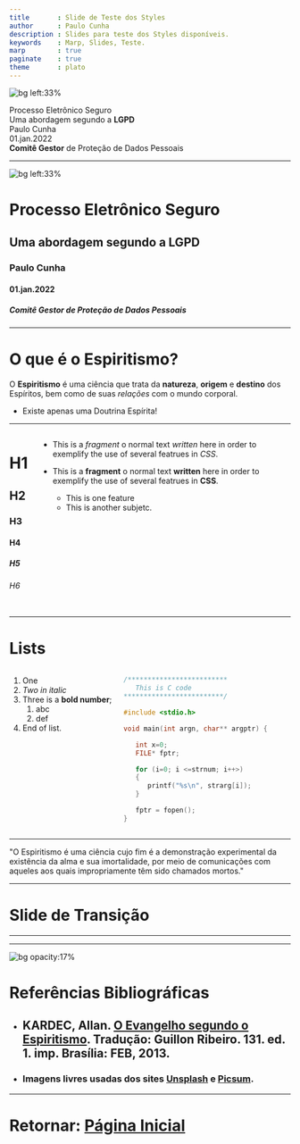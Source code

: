 ```yaml
---
title       : Slide de Teste dos Styles
author      : Paulo Cunha
description : Slides para teste dos Styles disponíveis.
keywords    : Marp, Slides, Teste.
marp        : true
paginate    : true
theme       : plato
---
```




<!-- _class: titlepage -->

![bg left:33%](https://images.unsplash.com/photo-1436891620584-47fd0e565afb?ixlib=rb-1.2.1&ixid=MnwxMjA3fDB8MHxwaG90by1wYWdlfHx8fGVufDB8fHx8&auto=format&fit=crop&w=687&q=80)

<div class="title">Processo Eletrônico Seguro</div>
<div class="subtitle">Uma abordagem segundo a <b>LGPD</b> </div>
<div class="author">Paulo Cunha</div>
<div class="date">01.jan.2022</div>
<div class="organization"><b>Comitê Gestor</b> de Proteção de Dados Pessoais</div>

---
<!-- _class: titlepage -->
![bg left:33%](https://images.unsplash.com/photo-1502675135487-e971002a6adb?ixlib=rb-1.2.1&ixid=MnwxMjA3fDB8MHxwaG90by1wYWdlfHx8fGVufDB8fHx8&auto=format&fit=crop&w=688&q=80)

# Processo Eletrônico Seguro
## Uma abordagem segundo a LGPD
### Paulo Cunha
#### 01.jan.2022
##### Comitê Gestor de Proteção de Dados Pessoais

---

# O que é o Espiritismo?

O **Espiritismo** é uma ciência que trata da **natureza**, **origem** e **destino** dos Espíritos, bem como de suas _relações_ com o mundo corporal. 

- Existe apenas uma Doutrina Espírita!


---

<div class="columns">
<div>

# H1
## H2 
### H3
#### H4
##### H5
###### H6
</div>
<div>

- This is a _fragment_ o normal text _written_ here in order to exemplify the use of several featrues in _CSS_.

- This is a **fragment** o normal text **written** here in order to exemplify the use of several featrues in **CSS**.

  - This is one feature
  - This is another subjetc.

</div>
</div>

---

# Lists

<div class="columns">
<div>

1. One
2. _Two in italic_
3. Three is a **bold number**;
   1. abc
   2. def
4. End of list.
   
</div>
<div>

```c
/*************************
   This is C code
*************************/

#include <stdio.h>

void main(int argn, char** argptr) {

   int x=0;
   FILE* fptr;

   for (i=0; i <=strnum; i++>)
   {
      printf("%s\n", strarg[i]);
   }

   fptr = fopen();
}
```


</div>
</div>

---

<!-- _class: cite -->

"O Espiritismo é uma ciência cujo fim é a demonstração experimental da existência da alma e sua imortalidade, por meio de comunicações com aqueles aos quais impropriamente têm sido chamados mortos."

---
<!-- _class: lead -->
# Slide de Transição

---
 <!-- 
[ ]------------------- [ SLIDE ] ---------------------[ ] 
-->


---
<!-- 
############################### [ SECTION ] #################################### 
-->

<!-- 
_backgroundColor: 
_color: black
_paginate: false
footer: "" 
-->

![bg opacity:17%](https://images.unsplash.com/photo-1524995997946-a1c2e315a42f?ixlib=rb-1.2.1&ixid=MnwxMjA3fDB8MHxwaG90by1wYWdlfHx8fGVufDB8fHx8&auto=format&fit=crop&w=870&q=80)

# Referências Bibliográficas

- ## KARDEC, Allan. [O Evangelho segundo o Espiritismo](https://www.febnet.org.br/wp-content/uploads/2014/05/Livro-dos-Espiritos.pdf). Tradução: Guillon Ribeiro. 131. ed. 1. imp. Brasília: FEB, 2013. 

- ### Imagens livres usadas dos sites [Unsplash](https://unsplash.com/) e [Picsum](https://picsum.photos/).
---

<div class="center">

# Retornar: [Página Inicial](#1)

</div>